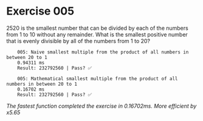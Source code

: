 
# Exercise 005
2520 is the smallest number that can be divided by each of the numbers from 1 to 10 without any remainder.
What is the smallest positive number that is evenly divisible by all of the numbers from 1 to 20?


        005: Naive smallest multiple from the product of all numbers in between 20 to 1
        0.94311 ms
        Result: 232792560 | Pass? ✅
      
        005: Mathematical smallest multiple from the product of all numbers in between 20 to 1
        0.16702 ms
        Result: 232792560 | Pass? ✅
      
_The fastest function completed the exercise in 0.16702ms.
More efficient by x5.65_
  